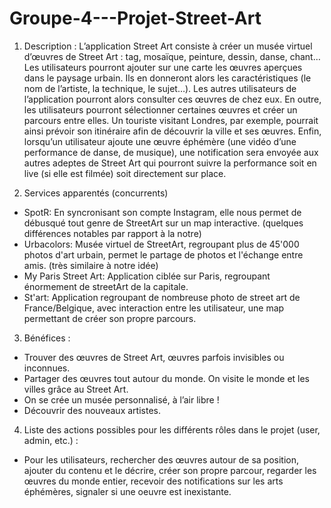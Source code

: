 # Groupe-4---Projet-Street-Art
1. Description : 
L’application Street Art consiste à créer un musée virtuel d’œuvres de Street Art : tag, mosaïque, peinture, dessin, danse, chant…
Les utilisateurs pourront ajouter sur une carte les œuvres aperçues dans le paysage urbain. Ils en donneront alors les caractéristiques (le nom de l’artiste, la technique, le sujet…). Les autres utilisateurs de l’application pourront alors consulter ces œuvres de chez eux. 
En outre, les utilisateurs pourront sélectionner certaines œuvres et créer un parcours entre elles. Un touriste visitant Londres, par exemple, pourrait ainsi prévoir son itinéraire afin de découvrir la ville et ses œuvres.
Enfin, lorsqu’un utilisateur ajoute une œuvre éphémère (une vidéo d’une performance de danse, de musique), une notification sera envoyée aux autres adeptes de Street Art qui pourront suivre la performance soit en live (si elle est filmée) soit directement sur place.





2. Services apparentés (concurrents) 
- SpotR: En syncronisant son compte Instagram, elle nous permet de débusqué tout genre de StreetArt sur un map interactive. (quelques différences notables par rapport à la notre)
- Urbacolors: Musée virtuel de StreetArt, regroupant plus de 45'000 photos d'art urbain, permet le partage de photos et l'échange entre amis. (très similaire à notre idée)
- My Paris Street Art: Application ciblée sur Paris, regroupant énormement de streetArt de la capitale.
- St'art: Application regroupant de nombreuse photo de street art de France/Belgique, avec interaction entre les utilisateur, une map permettant de créer son propre parcours. 




3. Bénéfices :
- Trouver des œuvres de Street Art, œuvres parfois invisibles ou inconnues.
- Partager des œuvres tout autour du monde. On visite le monde et les villes grâce au Street Art.
- On se crée un musée personnalisé, à l’air libre !
- Découvrir des nouveaux artistes.

4. Liste des actions possibles pour les différents rôles dans le projet (user, admin, etc.) :  
- Pour les utilisateurs, rechercher des œuvres autour de sa position, ajouter du contenu et le décrire, créer son propre parcour, regarder les œuvres du monde entier, recevoir des notifications sur les arts éphémères, signaler si une oeuvre est inexistante.
